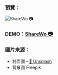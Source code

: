 ### 預覽：

![ShareWo 📷](https://i.imgur.com/xZNPo8p.png)

### DEMO：[ShareWo 📷](https://ellallu0903.github.io/vue-shareWo/#/)

### 圖片來源：

- 封面圖－[🔗 Unsplash](https://unsplash.com/photos/VvE9lcIQ5Xo)
- 背景圖 Freepik
